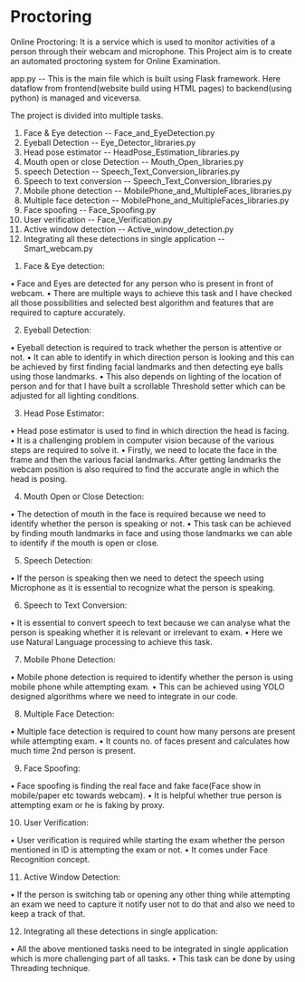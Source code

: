 # Proctoring
Online Proctoring: It is a service which is used to monitor activities of a person through their webcam and microphone.
This Project aim is to create an automated proctoring system for Online Examination. 

app.py -- This is the main file which is built using Flask framework. Here dataflow from frontend(website build using HTML pages) to backend(using python) is managed and viceversa.

The project is divided into multiple tasks. 

1.	Face & Eye detection -- Face_and_EyeDetection.py
2.	Eyeball Detection  -- Eye_Detector_libraries.py
3.	Head pose estimator -- HeadPose_Estimation_libraries.py
4.	Mouth open or close Detection -- Mouth_Open_libraries.py
5.	speech Detection -- Speech_Text_Conversion_libraries.py
6.	Speech to text conversion -- Speech_Text_Conversion_libraries.py
7.	Mobile phone detection -- MobilePhone_and_MultipleFaces_libraries.py
8.	Multiple face detection -- MobilePhone_and_MultipleFaces_libraries.py
9.	Face spoofing -- Face_Spoofing.py
10.	User verification -- Face_Verification.py
11.	Active window detection -- Active_window_detection.py
12.	Integrating all these detections in single application -- Smart_webcam.py

1)	Face & Eye detection:

•	Face and Eyes are detected for any person who is present in front of webcam.
•	There are multiple ways to achieve this task and I have checked all those possibilities and selected best algorithm and features that are required to capture accurately.

2)	Eyeball Detection:

•	Eyeball detection is required to track whether the person is attentive or not.
•	It can able to identify in which direction person is looking and this can be achieved by first finding facial landmarks and then detecting eye balls using those landmarks.
•	This also depends on lighting of the location of person and for that I have built a scrollable Threshold setter which can be adjusted for all lighting conditions.

3)	Head Pose Estimator:

•	Head pose estimator is used to find in which direction the head is facing.
•	It is a challenging problem in computer vision because of the various steps are required to solve it.
•	Firstly, we need to locate the face in the frame and then the various facial landmarks. After getting landmarks the webcam position is also required to find the accurate angle in which the head is posing.



4)	Mouth Open or Close Detection:

•	The detection of mouth in the face is required because we need to identify whether the person is speaking or not.
•	This task can be achieved by finding mouth landmarks in face and using those landmarks we can able to identify if the mouth is open or close.

5)	Speech Detection:

•	If the person is speaking then we need to detect the speech using Microphone as it is essential to recognize what the person is speaking.

6)	Speech to Text Conversion:

•	It is essential to convert speech to text because we can analyse what the person is speaking whether it is relevant or irrelevant to exam.
•	Here we use Natural Language processing to achieve this task.

7)	Mobile Phone Detection:

•	Mobile phone detection is required to identify whether the person is using mobile phone while attempting exam.
•	This can be achieved using YOLO designed algorithms where we need to integrate in our code.

8)	Multiple Face Detection:

•	Multiple face detection is required to count how many persons are present while attempting exam.
•	It counts no. of faces present and calculates how much time 2nd person is present.



9)	Face Spoofing:

•	Face spoofing is finding the real face and fake face(Face show in mobile/paper etc towards webcam).
•	It is helpful whether true person is attempting exam or he is faking by proxy.

10)	User Verification:

•	User verification is required while starting the exam whether the person mentioned in ID is attempting the exam or not.
•	It comes under Face Recognition concept.

11)	Active Window Detection:

•	If the person is switching tab or opening any other thing while attempting an exam we need to capture it notify user not to do that and  also we need to keep a track of that.

12)	Integrating all these detections in single application:

•	All the above mentioned tasks need to be integrated in single application which is more challenging part of all tasks.
•	This task can be done by using Threading technique.




